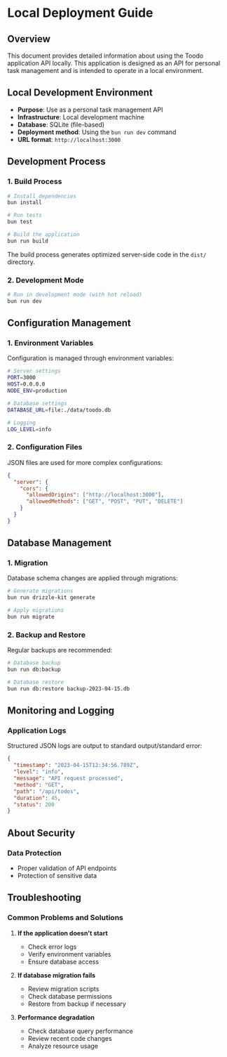 # Local Deployment Guide

## Overview

This document provides detailed information about using the Toodo application API locally. This application is designed as an API for personal task management and is intended to operate in a local environment.

## Local Development Environment

- **Purpose**: Use as a personal task management API
- **Infrastructure**: Local development machine
- **Database**: SQLite (file-based)
- **Deployment method**: Using the `bun run dev` command
- **URL format**: `http://localhost:3000`

## Development Process

### 1. Build Process

```bash
# Install dependencies
bun install

# Run tests
bun test

# Build the application
bun run build
```

The build process generates optimized server-side code in the `dist/` directory.

### 2. Development Mode

```bash
# Run in development mode (with hot reload)
bun run dev
```

## Configuration Management

### 1. Environment Variables

Configuration is managed through environment variables:

```bash
# Server settings
PORT=3000
HOST=0.0.0.0
NODE_ENV=production

# Database settings
DATABASE_URL=file:./data/toodo.db

# Logging
LOG_LEVEL=info
```

### 2. Configuration Files

JSON files are used for more complex configurations:

```json
{
  "server": {
    "cors": {
      "allowedOrigins": ["http://localhost:3000"],
      "allowedMethods": ["GET", "POST", "PUT", "DELETE"]
    }
  }
}
```

## Database Management

### 1. Migration

Database schema changes are applied through migrations:

```bash
# Generate migrations
bun run drizzle-kit generate

# Apply migrations
bun run migrate
```

### 2. Backup and Restore

Regular backups are recommended:

```bash
# Database backup
bun run db:backup

# Database restore
bun run db:restore backup-2023-04-15.db
```

## Monitoring and Logging

### Application Logs

Structured JSON logs are output to standard output/standard error:

```json
{
  "timestamp": "2023-04-15T12:34:56.789Z",
  "level": "info",
  "message": "API request processed",
  "method": "GET",
  "path": "/api/todos",
  "duration": 45,
  "status": 200
}
```

## About Security

### Data Protection

- Proper validation of API endpoints
- Protection of sensitive data

## Troubleshooting

### Common Problems and Solutions

1. **If the application doesn't start**

   - Check error logs
   - Verify environment variables
   - Ensure database access

2. **If database migration fails**

   - Review migration scripts
   - Check database permissions
   - Restore from backup if necessary

3. **Performance degradation**
   - Check database query performance
   - Review recent code changes
   - Analyze resource usage
